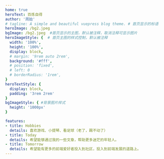 ```yaml
---
home: true  
heroText: 百炼自得
author: '周始'
# tagline: A simple and beautiful vuepress blog theme. # 首页显示的标语
heroImage: /bg2.jpeg
bgImage: /bg2.jpeg  #首页显示的主图，默认被注释，取消注释可显示图片
heroImageStyle: {  # 首页主图的样式控制，默认被注释
  width: '100%',
  height: '100%',
  display: block,
  # margin: '9rem auto 2rem',
  background: '#fff',
  # position: 'fixed',
  # left: 0
  # borderRadius: '1rem',
}
heroTextStyle: {
  display: block,
  padding: '3rem 2rem'
}
bgImageStyle: { #背景图片样式
  height: '1000px'
}

features:
- title: Hobbies
  details: 喜欢游戏、小提琴、看足球（老了，踢不动了）
- title: Today
  details: 希望能够通过我的一些文章，帮助更多迷茫的年轻人。
- title: Tomorrow
  details: 希望能有更多的前端爱好者投入到社区，投入到前端发展的道路上。
---
```

